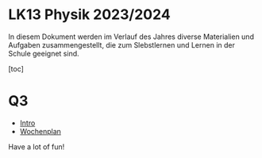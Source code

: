 LK13 Physik 2023/2024
======================

In diesem Dokument werden im Verlauf des Jahres diverse Materialien und Aufgaben zusammengestellt, die zum Slebstlernen und Lernen in der Schule geeignet sind.

[toc]

# Q3

- [Intro](./01_intro.slides.md)
- [Wochenplan](./02_wochenplan.md)



Have a lot of fun!
